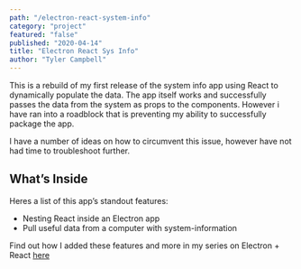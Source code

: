 ```yaml
---
path: "/electron-react-system-info"
category: "project"
featured: "false"
published: "2020-04-14"
title: "Electron React Sys Info"   
author: "Tyler Campbell"
---
```

This is a rebuild of my first release of the system info app using React to dynamically populate the data. The app itself works and successfully passes the data from the system as props to the components. However i have ran into a roadblock that is preventing my ability to successfully package the app.

I have a number of ideas on how to circumvent this issue, however have not had time to troubleshoot further.

## What’s Inside
Heres a list of this app’s standout features:

* Nesting React inside an Electron app
* Pull useful data from a computer with system-information 

Find out how I added these features and more in my series on Electron + React [here](link_to_page)
